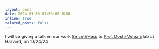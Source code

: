 ```yaml
---
layout: post
date: 2024-09-03 07:59:00-0400
inline: true
related_posts: false
---
```


I will be giving a talk on our work [SmoothHess](https://arxiv.org/pdf/2311.00858) to [Prof. Doshi-Velez's](https://finale.seas.harvard.edu/) lab at Harvard, on 10/24/24.

